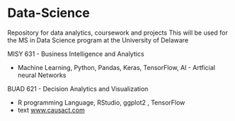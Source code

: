 # Data-Science
Repository for data analytics, coursework and projects
This will be used for the MS in Data Science program at the University of Delaware

MISY 631 - Business Intelligence and Analytics 
  - Machine Learning, Python, Pandas, Keras, TensorFlow, AI - Artficial neural Networks <BR>

BUAD 621 - Decision Analytics and Visualization
  - R programming Language, RStudio, ggplot2 , TensorFlow
  - text www.causact.com
